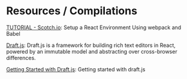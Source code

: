 # Resources / Compilations
[TUTORIAL - Scotch.io](https://scotch.io/tutorials/setup-a-react-environment-using-webpack-and-babel): Setup a React Environment Using webpack and Babel

[Draft.js](https://draftjs.org/docs/overview.html): Draft.js is a framework for building rich text editors in React, powered by an immutable model and abstracting over cross-browser differences.

[Getting Started with Draft.js](http://reactrocket.com/post/getting-started-with-draft-js/): Getting started with draft.js
